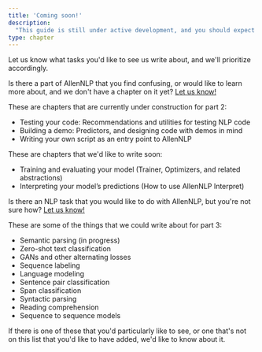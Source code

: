 ```yaml
---
title: 'Coming soon!'
description:
  "This guide is still under active development, and you should expect regular updates to the guide. This chapter lets you know what's on our mind for what to write next, and tells you how to let us know what you'd like to see."
type: chapter
---
```


<textblock>

Let us know what tasks you'd like to see us write about, and we'll prioritize accordingly.

</textblock>

<exercise id="1" title="Coming soon to part 2">

Is there a part of AllenNLP that you find confusing, or would like to learn more about, and we don't
have a chapter on it yet?  [Let us
know!](https://github.com/allenai/allennlp-guide#requesting-new-chapters)

These are chapters that are currently under construction for part 2:

* Testing your code: Recommendations and utilities for testing NLP code
* Building a demo: Predictors, and designing code with demos in mind
* Writing your own script as an entry point to AllenNLP

These are chapters that we'd like to write soon:

* Training and evaluating your model (Trainer, Optimizers, and related abstractions)
* Interpreting your model’s predictions (How to use AllenNLP Interpret)

</exercise>


<exercise id="2" title="Coming soon to part 3">

Is there an NLP task that you would like to do with AllenNLP, but you're not sure how?
[Let us know!](https://github.com/allenai/allennlp-guide#requesting-new-chapters)

These are some of the things that we could write about for part 3:

* Semantic parsing (in progress)
* Zero-shot text classification
* GANs and other alternating losses
* Sequence labeling
* Language modeling
* Sentence pair classification
* Span classification
* Syntactic parsing
* Reading comprehension
* Sequence to sequence models

If there is one of these that you'd particularly like to see, or one that's not on this list that
you'd like to have added, we'd like to know about it.

</exercise>
